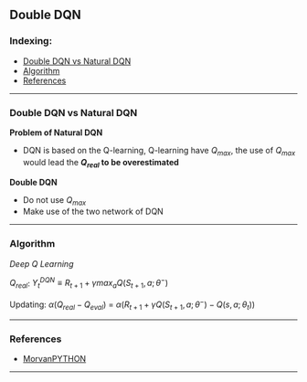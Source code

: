 ## Double DQN

### Indexing:
- [Double DQN vs Natural DQN](#Double-DQN-vs-Natural-DQN)
- [Algorithm](#Algorithm)
- [References](#References)

---
### Double DQN vs Natural DQN
**Problem of Natural DQN**
- DQN is based on the Q-learning, Q-learning have $Q_{max}$, the use of $Q_{max}$ would lead the **$Q_{real}$ to be overestimated**

**Double DQN**
- Do not use $Q_{max}$
- Make use of the two network of DQN 

---
### Algorithm
*Deep Q Learning*

$Q_{real}$: $Y_t^{DQN}\equiv R_{t+1} + \gamma max_a Q(S_{t+1},a; \theta^{-})$ 

Updating: $\alpha (Q_{real} - Q_{eval})$ = $\alpha (R_{t+1} + \gamma Q(S_{t+1},a; \theta^{-}) - Q(s,a;\theta_t))$




---
### References
- [MorvanPYTHON](https://morvanzhou.github.io/tutorials/machine-learning/reinforcement-learning/4-5-double_DQN/)
---
